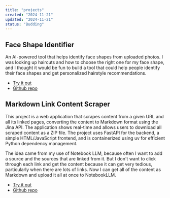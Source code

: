 ```yaml
---
title: "projects"
created: "2024-11-21"
updated: "2024-11-21"
status: "Budding"
---
```

## Face Shape Identifier

An AI-powered tool that helps identify face shapes from uploaded photos.
I was looking up haircuts and how to choose the right one for my face shape, and I thought it would be fun to build a tool that could help people identify their face shapes and get personalized hairstyle recommendations.

- [Try it out](https://faceshapeidentifier.anoliphantneverforgets.com)
- [Github repo](https://github.com/JoshuaOliphant/face_shaper)

## Markdown Link Content Scraper

This project is a web application that scrapes content from a given URL and all its linked pages, converting the content to Markdown format using the Jina API. The application shows real-time and allows users to download all scraped content as a ZIP file. The project uses FastAPI for the backend, a simple HTML/JavaScript frontend, and is containerized using uv for efficient Python dependency management.

The idea came from my use of Notebook LLM, because often I want to add a source and the sources that are linked from it. But I don't want to click through each link and get the content because it can get very tedious, particularly when there are lots of links. Now I can get all of the content as Markdown and upload it all at once to NotebookLLM.

- [Try it out](https://link-content-scraper.anoliphantneverforgets.com)
- [Github repo](https://github.com/JoshuaOliphant/Link-Content-Scraper)

